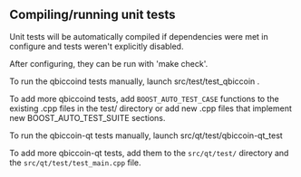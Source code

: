 Compiling/running unit tests
------------------------------------

Unit tests will be automatically compiled if dependencies were met in configure
and tests weren't explicitly disabled.

After configuring, they can be run with 'make check'.

To run the qbiccoind tests manually, launch src/test/test_qbiccoin .

To add more qbiccoind tests, add `BOOST_AUTO_TEST_CASE` functions to the existing
.cpp files in the test/ directory or add new .cpp files that
implement new BOOST_AUTO_TEST_SUITE sections.

To run the qbiccoin-qt tests manually, launch src/qt/test/qbiccoin-qt_test

To add more qbiccoin-qt tests, add them to the `src/qt/test/` directory and
the `src/qt/test/test_main.cpp` file.
